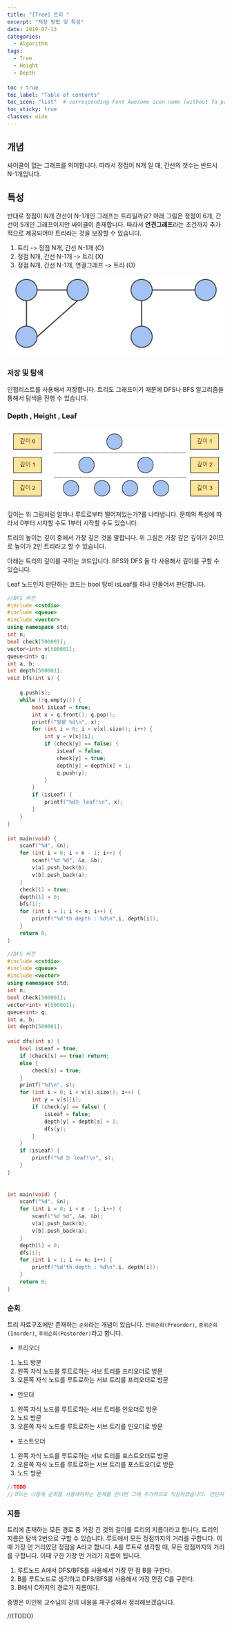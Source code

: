 ```yaml
---
title: "[Tree] 트리 "
excerpt: "저장 방법 및 특성"
date: 2019-07-13
categories:
  - Algorithm
tags:
  - Tree
  - Height
  - Depth

toc : true
toc_label: "Table of contents"
toc_icon: "list"  # corresponding Font Awesome icon name (without fa prefix)
toc_sticky: true
classes: wide  
---
```


## 개념

싸이클이 없는 그래프를 의미합니다. 따라서 정점이 N개 일 때, 간선의 갯수는 반드시 N-1개입니다.

## 특성

반대로 정점이 N개 간선이 N-1개인 그래프는 트리일까요? 아래 그림은 정점이 6개, 간선이 5개인 그래프이지만 싸이클이 존재합니다. 따라서
**연견그래프**라는 조건까지 추가적으로 제공되어야 트리라는 것을 보장할 수 있습니다.  

1. 트리 -> 정점 N개, 간선 N-1개 (O)  
2. 정점 N개, 간선 N-1개 -> 트리 (X)  
3. 정점 N개, 간선 N-1개, 연결그래프 -> 트리 (O)  

![tree-1](/assets/images/algorithm/tree-1.jpg)  

### 저장 및 탐색

인접리스트를 사용해서 저장합니다. 트리도 그래프이기 때문에 DFS나 BFS 알고리즘을 통해서 탐색을 진행 수 있습니다.  

### Depth , Height , Leaf 

![tree-2](/assets/images/algorithm/tree-2.jpg)  

깊이는 위 그림처럼 얼마나 루트로부터 떨어져있는가?를 나타냅니다. 문제의 특성에 따라서 0부터 시자할 수도 1부터 시작할 수도 있습니다.  

트리의 높이는 깊이 중에서 가장 깊은 것을 말합니다. 위 그림은 가장 깊은 깊이가 2이므로 높이가 2인 트리라고 할 수 있습니다.  

아래는 트리의 깊이를 구하는 코드입니다. BFS와 DFS 둘 다 사용해서 깊이를 구할 수 있습니다.  

Leaf 노드인지 판단하는 코드는 bool 탕비 isLeaf를 하나 만들어서 판단합니다. 

```cpp
//BFS 버전
#include <cstdio>
#include <queue>
#include <vector>
using namespace std;
int n;
bool check[500001];
vector<int> v[500001];
queue<int> q;
int a, b;
int depth[500001];
void bfs(int s) {
	
	q.push(s);
	while (!q.empty()) {
		bool isLeaf = true;
		int x = q.front(); q.pop();
		printf("방문 %d\n", x);
		for (int i = 0; i < v[x].size(); i++) {
			int y = v[x][i];
			if (check[y] == false) {
				isLeaf = false;
				check[y] = true;
				depth[y] = depth[x] + 1;
				q.push(y);
			}
		}
		if (isLeaf) {
			printf("%d는 leaf!\n", x);
		}
	}
}

int main(void) {
	scanf("%d", &n);
	for (int i = 0; i < n - 1; i++) {
		scanf("%d %d", &a, &b);
		v[a].push_back(b);
		v[b].push_back(a);
	}
	check[1] = true;
	depth[1] = 0;
	bfs(1);
	for (int i = 1; i <= n; i++) {
		printf("%d'th depth : %d\n",i, depth[i]);
	}
	return 0;
}
```

```cpp
//DFS 버전
#include <cstdio>
#include <queue>
#include <vector>
using namespace std;
int n;
bool check[500001];
vector<int> v[500001];
queue<int> q;
int a, b;
int depth[500001];

void dfs(int s) {
	bool isLeaf = true;
	if (check[s] == true) return;
	else {
		check[s] = true;
	}
	printf("%d\n", s);
	for (int i = 0; i < v[s].size(); i++) {
		int y = v[s][i];
		if (check[y] == false) {
			isLeaf = false;
			depth[y] = depth[s] + 1;
			dfs(y);
		}
	}
	if (isLeaf) {
		printf("%d 는 leaf!\n", s);
	}
}


int main(void) {
	scanf("%d", &n);
	for (int i = 0; i < n - 1; i++) {
		scanf("%d %d", &a, &b);
		v[a].push_back(b);
		v[b].push_back(a);
	}
	depth[1] = 0;
	dfs(1);
	for (int i = 1; i <= n; i++) {
		printf("%d'th depth : %d\n",i, depth[i]);
	}
	return 0;
}

```
### 순회

트리 자료구조에만 존재하는 `순회`라는 개념이 있습니다. `전위순회(Preorder)`, `중위순회(Inorder)`, `후위순회(Postorder)`라고 합니다.  

- 프리오더

1. 노드 방문
2. 왼쪽 자식 노드를 루트로하는 서브 트리를 프리오더로 방문
3. 오른쪽 자식 노드를 루트로하는 서브 트리를 프리오더로 방문

- 인오더

1. 왼쪽 자식 노드를 루트로하는 서브 트리를 인오더로 방문
2. 노드 방문
3. 오른쪽 자식 노드를 루트로하는 서브 트리를 인오더로 방문

- 포스트오더

1. 왼쪽 자식 노드를 루트로하는 서브 트리를 포스트오더로 방문
2. 오른쪽 자식 노드를 루트로하는 서브 트리를 포스트오더로 방문
3. 노드 방문

```cpp
//TODO
//코드는 나중에 순회를 사용해야하는 문제를 만나면 그때 추가적으로 작성하겠습니다. 간단히 검색으로도 충분히 구할 수 있을 것입니다. 
```

### 지름

트리에 존재하는 모든 경로 중 가장 긴 것의 길이를 트리의 지름이라고 합니다. 트리의 지름은 탐색 2번으로 구할 수 있습니다. 루트에서 모든 정점까지의 거리를 구합니다. 이때 가장 먼 거리였던 정점을 A라고 합니다. A를 루트로 생각할 때, 모든 정점까지의 거리를 구합니다. 이때 구한 가장 먼 거리가 지름이 됩니다.  

1. 루트노드 A에서 DFS/BFS를 사용해서 가장 먼 점 B를 구한다.
2. B를 루트노드로 생각하고 DFS/BFS를 사용해서 가장 먼점 C를 구한다.
3. B에서 C까지의 경로가 지름이다.

증명은 이인복 교수님의 강의 내용을 재구성해서 정리해보겠습니다.  

//(TODO)
